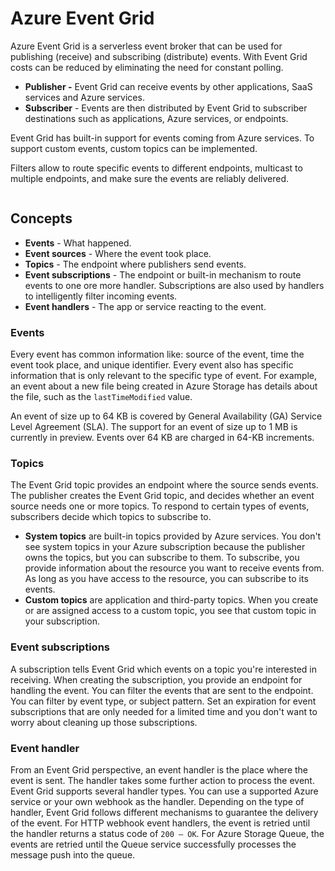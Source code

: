 # Azure Event Grid

Azure Event Grid is a serverless event broker that can be used for publishing (receive) and subscribing (distribute) events. With Event Grid costs can be reduced by eliminating the need for constant polling.

* **Publisher -** Event Grid can receive events by other applications, SaaS services and Azure services.
* **Subscriber** - Events are then distributed by Event Grid to subscriber destinations such as applications, Azure services, or endpoints.

Event Grid has built-in support for events coming from Azure services. To support custom events, custom topics can be implemented.

Filters allow to route specific events to different endpoints, multicast to multiple endpoints, and make sure the events are reliably delivered.

<figure><img src="../../../../.gitbook/assets/functional-model.png" alt=""><figcaption></figcaption></figure>

## Concepts

* **Events** - What happened.
* **Event sources** - Where the event took place.
* **Topics** - The endpoint where publishers send events.
* **Event subscriptions** - The endpoint or built-in mechanism to route events to one ore more handler. Subscriptions are also used by handlers to intelligently filter incoming events.
* **Event handlers** - The app or service reacting to the event.

### Events

Every event has common information like: source of the event, time the event took place, and unique identifier. Every event also has specific information that is only relevant to the specific type of event. For example, an event about a new file being created in Azure Storage has details about the file, such as the `lastTimeModified` value.

An event of size up to 64 KB is covered by General Availability (GA) Service Level Agreement (SLA). The support for an event of size up to 1 MB is currently in preview. Events over 64 KB are charged in 64-KB increments.

### Topics

The Event Grid topic provides an endpoint where the source sends events. The publisher creates the Event Grid topic, and decides whether an event source needs one or more topics. To respond to certain types of events, subscribers decide which topics to subscribe to.

* **System topics** are built-in topics provided by Azure services. You don't see system topics in your Azure subscription because the publisher owns the topics, but you can subscribe to them. To subscribe, you provide information about the resource you want to receive events from. As long as you have access to the resource, you can subscribe to its events.
* **Custom topics** are application and third-party topics. When you create or are assigned access to a custom topic, you see that custom topic in your subscription.

### Event subscriptions

A subscription tells Event Grid which events on a topic you're interested in receiving. When creating the subscription, you provide an endpoint for handling the event. You can filter the events that are sent to the endpoint. You can filter by event type, or subject pattern. Set an expiration for event subscriptions that are only needed for a limited time and you don't want to worry about cleaning up those subscriptions.

### Event handler

From an Event Grid perspective, an event handler is the place where the event is sent. The handler takes some further action to process the event. Event Grid supports several handler types. You can use a supported Azure service or your own webhook as the handler. Depending on the type of handler, Event Grid follows different mechanisms to guarantee the delivery of the event. For HTTP webhook event handlers, the event is retried until the handler returns a status code of `200 – OK`. For Azure Storage Queue, the events are retried until the Queue service successfully processes the message push into the queue.
